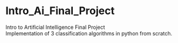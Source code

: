 # Intro_Ai_Final_Project
Intro to Artificial Intelligence Final Project 
<br>
Implementation of 3 classification algorithms in python from scratch.
